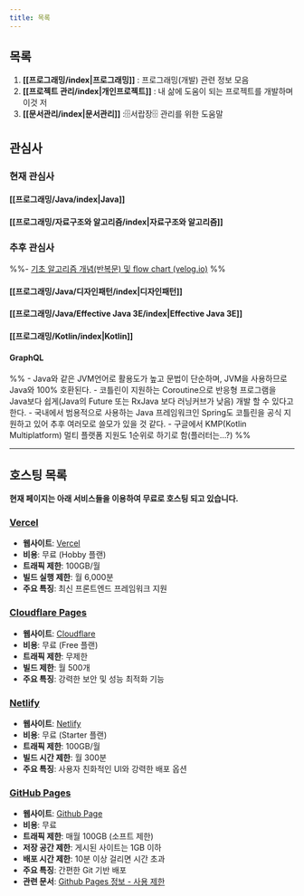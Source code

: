 ```yaml
---
title: 목록
---
```

## 목록
1. **[[프로그래밍/index|프로그래밍]]** : 프로그래밍(개발) 관련 정보 모음
2. **[[프로젝트 관리/index|개인프로젝트]]** : 내 삶에 도움이 되는 프로젝트를 개발하며 이것 저
3. **[[문서관리/index|문서관리]]** :🗄️서랍장🗄️ 관리를 위한 도움말

## 관심사
### 현재 관심사
#### [[프로그래밍/Java/index|Java]]
#### [[프로그래밍/자료구조와 알고리즘/index|자료구조와 알고리즘]]
### 추후 관심사
 %%- [기초 알고리즘 개념(반복문) 및 flow chart (velog.io)](https://velog.io/@dnrwhddk1/%EA%B8%B0%EC%B4%88-%EC%95%8C%EA%B3%A0%EB%A6%AC%EC%A6%98-%EA%B0%9C%EB%85%90%EB%B0%98%EB%B3%B5%EB%AC%B8-%EB%B0%8F-flow-chart#1%EB%B6%80%ED%84%B0-n%EA%B9%8C%EC%A7%80%EC%9D%98-%EC%A0%95%EC%88%98-%ED%95%A9-%EA%B5%AC%ED%95%98%EA%B8%B0) %%
#### [[프로그래밍/Java/디자인패턴/index|디자인패턴]]
#### [[프로그래밍/Java/Effective Java 3E/index|Effective Java 3E]]
#### [[프로그래밍/Kotlin/index|Kotlin]]
#### GraphQL
%%
	- Java와 같은 JVM언어로 활용도가 높고 문법이 단순하며, JVM을 사용하므로 Java와 100% 호환된다.
	- 코틀린이 지원하는 Coroutine으로 반응형 프로그램을 Java보다 쉽게(Java의 Future 또는 RxJava 보다 러닝커브가 낮음) 개발 할 수 있다고 한다.
	- 국내에서 범용적으로 사용하는 Java 프레임워크인 Spring도 코틀린을 공식 지원하고 있어 추후 여러모로 쓸모가 있을 것 같다.
	- 구글에서 KMP(Kotlin Multiplatform) 멀티 플랫폼 지원도 1순위로 하기로 함(플러터는...?)
%%

---
## 호스팅 목록

**현재 페이지는 아래 서비스들을 이용하여 무료로 호스팅 되고 있습니다.**
### **[Vercel](https://lhk-lms.vercel.app/)**
- **웹사이트**: [Vercel](https://vercel.com/)
- **비용**: 무료 (Hobby 플랜)
- **트래픽 제한**: 100GB/월
- **빌드 실행 제한**: 월 6,000분
- **주요 특징**: 최신 프론트엔드 프레임워크 지원
### **[Cloudflare Pages](https://lhk-lms.pages.dev/)**
- **웹사이트**: [Cloudflare](https://www.cloudflare.com/ko-kr/)
- **비용**: 무료 (Free 플랜)
- **트래픽 제한**: 무제한
- **빌드 제한**: 월 500개
- **주요 특징**: 강력한 보안 및 성능 최적화 기능
###  **[Netlify](https://lhk-lms.netlify.app/)**
- **웹사이트**: [Netlify](https://www.netlify.com/)
- **비용**: 무료 (Starter 플랜)
- **트래픽 제한**: 100GB/월
- **빌드 시간 제한**: 월 300분
- **주요 특징**: 사용자 친화적인 UI와 강력한 배포 옵션
### **[GitHub Pages](https://freerer2.github.io/quartz/)**
- **웹사이트**: [Github Page](https://pages.github.com/)
- **비용**: 무료
- **트래픽 제한**: 매월 100GB (소프트 제한)
- **저장 공간 제한**: 게시된 사이트는 1GB 이하
- **배포 시간 제한**: 10분 이상 걸리면 시간 초과
- **주요 특징**: 간편한 Git 기반 배포
- **관련 문서**: [Github Pages 정보 - 사용 제한](https://docs.github.com/ko/pages/getting-started-with-github-pages/about-github-pages#usage-limits)